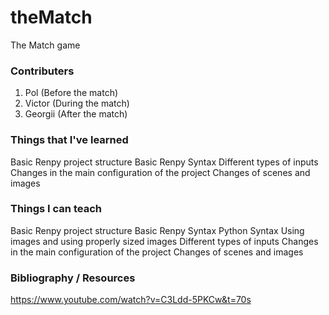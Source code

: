 # theMatch
The Match game

### Contributers

1. Pol (Before the match)
2. Victor (During the match)
3. Georgii (After the match)

### Things that I've learned

Basic Renpy project structure
Basic Renpy Syntax
Different types of inputs
Changes in the main configuration of the project
Changes of scenes and images

### Things I can teach

Basic Renpy project structure
Basic Renpy Syntax
Python Syntax
Using images and using properly sized images
Different types of inputs
Changes in the main configuration of the project
Changes of scenes and images

### Bibliography / Resources
https://www.youtube.com/watch?v=C3Ldd-5PKCw&t=70s

